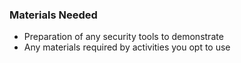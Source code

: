 ### Materials Needed

* Preparation of any security tools to demonstrate
* Any materials required by activities you opt to use
